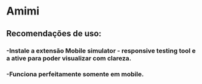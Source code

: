 # Amimi

## Recomendações de uso:

### -Instale a extensão Mobile simulator - responsive testing tool e a ative para poder visualizar com clareza.
### -Funciona perfeitamente somente em mobile.
